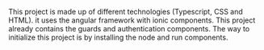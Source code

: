 This project is made up of different technologies (Typescript, CSS and HTML). it uses the angular framework with ionic components. This project already contains the guards and authentication components. The way to initialize this project is by installing the node and run components.
